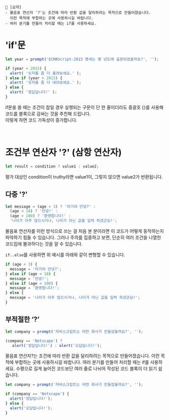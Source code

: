 ```
📍 [요약]
- 물음표 연산자 '?'는 조건에 따라 반환 값을 달리하려는 목적으로 만들어졌습니다. 
  이런 목적에 부합하는 곳에 사용하시길 바랍니다. 
- 여러 분기를 만들어 처리할 때는 if를 사용하세요.
```

# 'if'문
```js
let year = prompt('ECMAScript-2015 명세는 몇 년도에 출판되었을까요?', '');

if (year < 2015) {
  alert( '숫자를 좀 더 올려보세요.' );
} else if (year > 2015) {
  alert( '숫자를 좀 더 내려보세요.' );
} else {
  alert( '정답입니다!' );
}
```
if문을 쓸 때는 조건이 참일 경우 실행되는 구문이 단 한 줄이더라도 중괄호 {}를 사용해 코드를 블록으로 감싸는 것을 추천해 드립니다.   
이렇게 하면 코드 가독성이 증가합니다.

<br/>

# 조건부 연산자 '?' (삼항 연산자)
```js
let result = condition ? value1 : value2;
```
평가 대상인 condition이 truthy라면 value1이, 그렇지 않으면 value2가 반환됩니다.


## 다중 '?'
```js
let message = (age < 3) ? '아기야 안녕?' :
  (age < 18) ? '안녕!' :
  (age < 100) ? '환영합니다!' :
  '나이가 아주 많으시거나, 나이가 아닌 값을 입력 하셨군요!';
```
물음표 연산자를 이런 방식으로 쓰는 걸 처음 본 분이라면 이 코드가 어떻게 동작하는지 파악하기 힘들 수 있습니다. 그러나 주의를 집중하고 보면, 단순히 여러 조건을 나열한 코드임에 불과하다는 것을 알 수 있습니다.

`if..else`를 사용하면 위 예시를 아래와 같이 변형할 수 있습니다.
```js
if (age < 3) {
  message = '아기야 안녕?';
} else if (age < 18) {
  message = '안녕!';
} else if (age < 100) {
  message = '환영합니다!';
} else {
  message = '나이가 아주 많으시거나, 나이가 아닌 값을 입력 하셨군요!';
}
```

## 부적절한 ‘?’
```js
let company = prompt('자바스크립트는 어떤 회사가 만들었을까요?', '');

(company == 'Netscape') ?
   alert('정답입니다!') : alert('오답입니다!');
```
물음표 연산자?는 조건에 따라 반환 값을 달리하려는 목적으로 만들어졌습니다. 이런 목적에 부합하는 곳에 사용하시길 바랍니다. 
여러 분기를 만들어 처리할 때는 if를 사용하세요. 수평으로 길게 늘어진 코드보단 여러 줄로 나뉘어 작성된 코드 블록이 더 읽기 쉽습니다.
```js
let company = prompt('자바스크립트는 어떤 회사가 만들었을까요?', '');

if (company == 'Netscape') {
  alert('정답입니다!');
} else {
  alert('오답입니다!');
}
```


